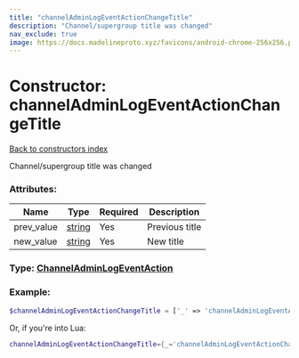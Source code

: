 ```yaml
---
title: "channelAdminLogEventActionChangeTitle"
description: "Channel/supergroup title was changed"
nav_exclude: true
image: https://docs.madelineproto.xyz/favicons/android-chrome-256x256.png
---
```

# Constructor: channelAdminLogEventActionChangeTitle  
[Back to constructors index](index.md)



Channel/supergroup title was changed

### Attributes:

| Name     |    Type       | Required | Description |
|----------|---------------|----------|-------------|
|prev\_value|[string](../types/string.md) | Yes|Previous title|
|new\_value|[string](../types/string.md) | Yes|New title|



### Type: [ChannelAdminLogEventAction](../types/ChannelAdminLogEventAction.md)


### Example:

```php
$channelAdminLogEventActionChangeTitle = ['_' => 'channelAdminLogEventActionChangeTitle', 'prev_value' => 'string', 'new_value' => 'string'];
```  


Or, if you're into Lua:

```lua
channelAdminLogEventActionChangeTitle={_='channelAdminLogEventActionChangeTitle', prev_value='string', new_value='string'}

```


